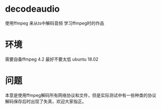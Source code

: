 # decodeaudio
使用ffmpeg 来从ts中解码音频
学习ffmpeg时的作品
# 环境
需要自备ffmpeg 4.2 最好不要太低
ubuntu 18.02
# 问题
本意是使用ffmpeg解码所有网络协议和文件，但是实际测试中有一些种类的协议解码保存后时出现了失真，欢迎大家指正。
